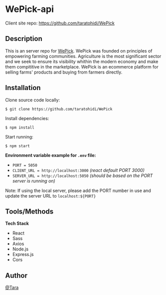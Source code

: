 # WePick-api

Client site repo: https://github.com/taratohidi/WePick


## Description

This is an server repo for [WePick](https://github.com/taratohidi/WePick). WePick was founded on principles of empowering farming communities. Agriculture is the most significant sector and we seek to ensure its visibility whithin the modern economy and make them compititive in the marketplace. WePick is an ecommerce platform for selling farms' products and buying from farmers directly.

## Installation

Clone source code locally:
```
$ git clone https://github.com/taratohidi/WePick
```
Install dependencies:
```
$ npm install
```
Start running:
```
$ npm start
```
**Environment variable example for `.env` file:**  
- `PORT = 5050`
- `CLIENT_URL = http://localhost:3000` *(react default PORT 3000)*  
- `SERVER_URL = http://localhost:5050` *(should be based on the PORT server is running on)*  


Note: If using the local server, please add the PORT number in use and update the server URL to `localhost:${PORT}`

## Tools/Methods  

**Tech Stack**
* React
* Sass
* Axios
* Node.js 
* Express.js
* Cors

## Author
[@Tara](https://github.com/taratohidi) 
